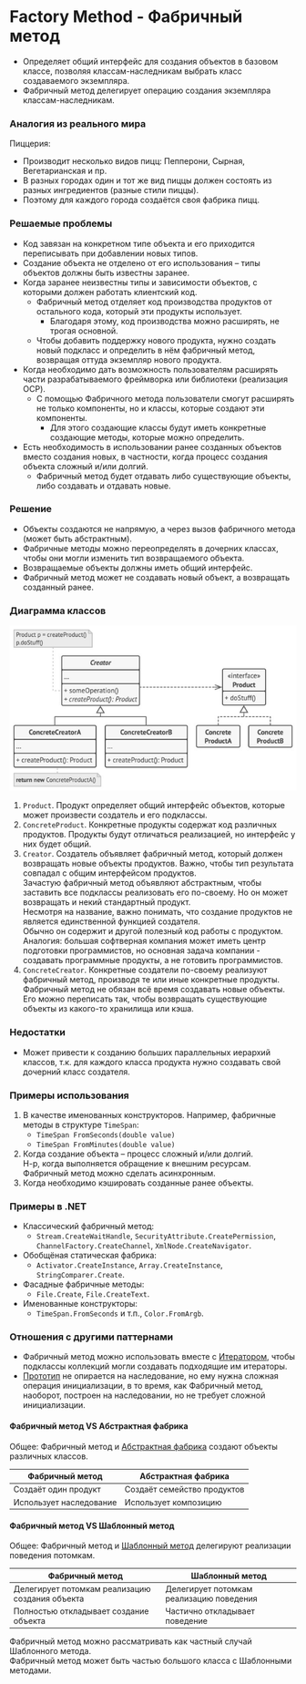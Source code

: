 ﻿# Factory Method - Фабричный метод
* Определяет общий интерфейс для создания объектов в базовом классе, позволяя классам-наследникам выбрать класс создаваемого экземпляра.
* Фабричный метод делегирует операцию создания экземпляра классам-наследникам.

### Аналогия из реального мира
Пиццерия:
* Производит несколько видов пицц: Пепперони, Сырная, Вегетарианская и пр.
* В разных городах один и тот же вид пиццы должен состоять из разных ингредиентов (разные стили пиццы).
* Поэтому для каждого города создаётся своя фабрика пицц.

### Решаемые проблемы
* Код завязан на конкретном типе объекта и его приходится переписывать при добавлении новых типов.
* Создание объекта не отделено от его использования – типы объектов должны быть известны заранее.
* Когда заранее неизвестны типы и зависимости объектов, с которыми должен работать клиентский код.
  * Фабричный метод отделяет код производства продуктов от остального кода, который эти продукты использует.
    * Благодаря этому, код производства можно расширять, не трогая основной.
  * Чтобы добавить поддержку нового продукта, нужно создать новый подкласс и определить в нём фабричный метод, возвращая оттуда экземпляр нового продукта.
* Когда необходимо дать возможность пользователям расширять части разрабатываемого фреймворка или библиотеки (реализация OCP).
  * С помощью Фабричного метода пользователи смогут расширять не только компоненты, но и классы, которые создают эти компоненты.
    * Для этого создающие классы будут иметь конкретные создающие методы, которые можно определить.
* Есть необходимость в использовании ранее созданных объектов вместо создания новых, в частности, когда процесс создания объекта сложный и/или долгий.
  * Фабричный метод будет отдавать либо существующие объекты, либо создавать и отдавать новые.

### Решение
* Объекты создаются не напрямую, а через вызов фабричного метода (может быть абстрактным).
* Фабричные методы можно переопределять в дочерних классах, чтобы они могли изменить тип возвращаемого объекта.
* Возвращаемые объекты должны иметь общий интерфейс.
* Фабричный метод может не создавать новый объект, а возвращать созданный ранее.

### Диаграмма классов
![Class diagram](FactoryMethod.jpg)
1. `Product`. Продукт определяет общий интерфейс объектов, которые может произвести создатель и его подклассы.
2. `ConcreteProduct`. Конкретные продукты содержат код различных продуктов. Продукты будут отличаться реализацией, но интерфейс у них будет общий.
3. `Creator`. Создатель объявляет фабричный метод, который должен возвращать новые объекты продуктов. Важно, чтобы тип результата совпадал с общим интерфейсом продуктов.  
Зачастую фабричный метод объявляют абстрактным, чтобы заставить все подклассы реализовать его по-своему. Но он может возвращать и некий стандартный продукт.  
Несмотря на название, важно понимать, что создание продуктов не является единственной функцией создателя.  
Обычно он содержит и другой полезный код работы с продуктом.  
Аналогия: большая софтверная компания может иметь центр подготовки программистов, но основная задача компании - создавать программные продукты, а не готовить программистов.
4. `ConcreteCreator`. Конкретные создатели по-своему реализуют фабричный метод, производя те или иные конкретные продукты.  
Фабричный метод не обязан всё время создавать новые объекты.  
Его можно переписать так, чтобы возвращать существующие объекты из какого-то хранилища или кэша.

### Недостатки
* Может привести к созданию больших параллельных иерархий классов, т.к. для каждого класса продукта нужно создавать свой дочерний класс создателя.

### Примеры использования
1. В качестве именованных конструкторов. Например, фабричные методы в структуре `TimeSpan`:
   * `TimeSpan FromSeconds(double value)`
   * `TimeSpan FromMinutes(double value)`
2. Когда создание объекта – процесс сложный и/или долгий.  
Н-р, когда выполняется обращение к внешним ресурсам.  
Фабричный метод можно сделать асинхронным.
3. Когда необходимо кэшировать созданные ранее объекты.

### Примеры в .NET
* Классический фабричный метод:
  * `Stream.CreateWaitHandle`, `SecurityAttribute.CreatePermission`, `ChannelFactory.CreateChannel`, `XmlNode.CreateNavigator`.
* Обобщёная статическая фабрика:
  * `Activator.CreateInstance`, `Array.CreateInstance`, `StringComparer.Create`.
* Фасадные фабричные методы:
  * `File.Create`, `File.CreateText`.
* Именованные конструкторы:
  * `TimeSpan.FromSeconds` и т.п., `Color.FromArgb`.

### Отношения с другими паттернами
* Фабричный метод можно использовать вместе с [Итератором](../Iterator/Iterator.md), чтобы подклассы коллекций могли создавать подходящие им итераторы.
* [Прототип](../Prototype/Prototype.md) не опирается на наследование, но ему нужна сложная операция инициализации, в то время, как Фабричный метод, наоборот, построен на наследовании, но не требует сложной инициализации.

#### Фабричный метод VS Абстрактная фабрика
Общее: Фабричный метод и [Абстрактная фабрика](../AbstractFactory/AbstractFactory.md) создают объекты различных классов.

| Фабричный метод         | Абстрактная фабрика         |
|-------------------------|-----------------------------|
| Создаёт один продукт    | Создаёт семейство продуктов |
| Использует наследование | Использует композицию       |

#### Фабричный метод VS Шаблонный метод
Общее: Фабричный метод и [Шаблонный метод](../TemplateMethod/TemplateMethod.md) делегируют реализации поведения потомкам.

| Фабричный метод                                 | Шаблонный метод                          |
|-------------------------------------------------|------------------------------------------|
| Делегирует потомкам реализацию создания объекта | Делегирует потомкам реализацию поведения |
| Полностью откладывает создание объекта          | Частично откладывает поведение           |

Фабричный метод можно рассматривать как частный случай Шаблонного метода.  
Фабричный метод может быть частью большого класса с Шаблонными методами.
